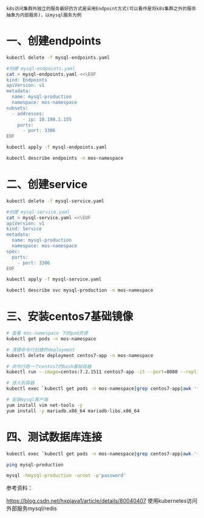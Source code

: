`
k8s访问集群外独立的服务最好的方式是采用Endpoint方式(可以看作是将k8s集群之外的服务抽象为内部服务)，以mysql服务为例
`

# 一、创建endpoints
```bash
kubectl delete -f mysql-endpoints.yaml 

#创建 mysql-endpoints.yaml
cat > mysql-endpoints.yaml <<\EOF
kind: Endpoints
apiVersion: v1
metadata:
  name: mysql-production
  namespace: mos-namespace
subsets:
  - addresses:
      - ip: 10.198.1.155
    ports:
      - port: 3306
EOF

kubectl apply -f mysql-endpoints.yaml

kubectl describe endpoints -n mos-namespace
```

# 二、创建service
```bash
kubectl delete -f mysql-service.yaml

#创建 mysql-service.yaml
cat > mysql-service.yaml <<\EOF
apiVersion: v1
kind: Service
metadata:
  name: mysql-production
  namespace: mos-namespace
spec:
  ports:
    - port: 3306
EOF

kubectl apply -f mysql-service.yaml

kubectl describe svc mysql-production -n mos-namespace
```

# 三、安装centos7基础镜像
```bash
# 查看 mos-namespace 下的pod资源
kubectl get pods -n mos-namespace

# 清理命令行创建的deployment
kubectl delete deployment centos7-app -n mos-namespace

# 命令行跑一个centos7的bash基础容器
kubectl run --image=centos:7.2.1511 centos7-app -it --port=8080 --replicas=1 -n mos-namespace

# 进入到容器
kubectl exec `kubectl get pods -n mos-namespace|grep centos7-app|awk '{print $1}'` -it /bin/bash -n mos-namespace

# 安装mysql客户端
yum install vim net-tools -y
yum install -y mariadb.x86_64 mariadb-libs.x86_64
```

# 四、测试数据库连接

```bash
kubectl exec `kubectl get pods -n mos-namespace|grep centos7-app|awk '{print $1}'` -it /bin/bash -n mos-namespace

ping mysql-production

mysql -hmysql-production -uroot -p'password'
```
参考资料：

https://blog.csdn.net/hxpjava1/article/details/80040407   使用kubernetes访问外部服务mysql/redis
